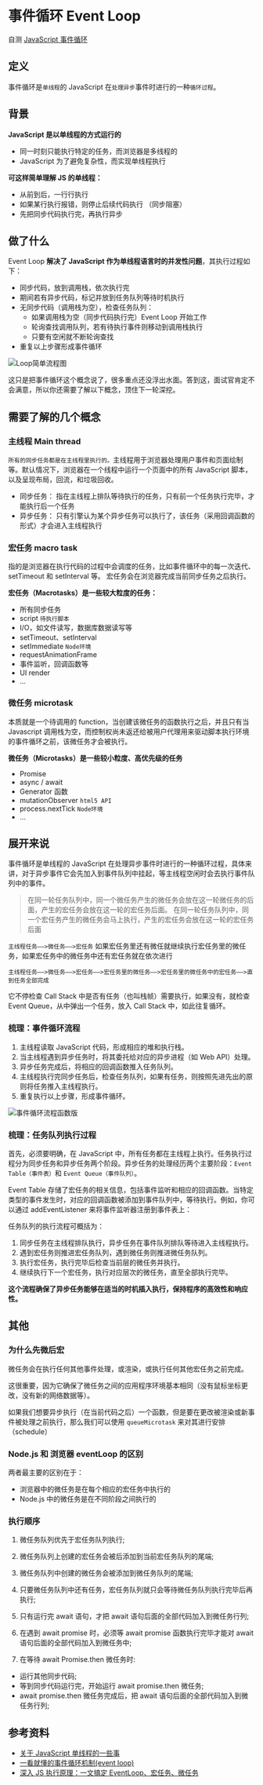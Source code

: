 # 事件循环 Event Loop

自测 [JavaScript 事件循环](../../%E9%9D%A2%E8%AF%95%E5%AE%98%E9%97%AE/12broswer/q_bw_2-eventloop.md)

## 定义

事件循环是`单线程`的 JavaScript 在`处理异步`事件时进行的一种`循环过程`。

## 背景

**JavaScript 是以单线程的方式运行的**

- 同一时刻只能执行特定的任务，而浏览器是多线程的
- JavaScript 为了避免复杂性，而实现单线程执行

**可这样简单理解 JS 的单线程：**

- 从前到后，一行行执行
- 如果某行执行报错，则停止后续代码执行 （同步阻塞）
- 先把同步代码执行完，再执行异步

## 做了什么

Event Loop **解决了 JavaScript 作为单线程语言时的并发性问题**，其执行过程如下：

- 同步代码，放到调用栈，依次执行完
- 期间若有异步代码，标记并放到任务队列等待时机执行
- 无同步代码（调用栈为空），检查任务队列：
  - 如果调用栈为空（同步代码执行完）Event Loop 开始工作
  - 轮询查找调用队列，若有待执行事件则移动到调用栈执行
  - 只要有空闲就不断轮询查找
- 重复以上步骤形成事件循环

<Image src="/02js/eventloop.jpg" alt="Loop简单流程图" :inline="false"/>

这只是把事件循环这个概念说了，很多重点还没浮出水面。答到这，面试官肯定不会满意，所以你还需要了解以下概念，顶住下一轮深挖。

## 需要了解的几个概念

### 主线程 Main thread

`所有的同步任务都是在主线程里执行的。`主线程用于浏览器处理用户事件和页面绘制等。默认情况下，浏览器在一个线程中运行一个页面中的所有 JavaScript 脚本，以及呈现布局，回流，和垃圾回收。

- 同步任务： 指在主线程上排队等待执行的任务，只有前一个任务执行完毕，才能执行后一个任务
- 异步任务： 只有引擎认为某个异步任务可以执行了，该任务（采用回调函数的形式）才会进入主线程执行

### 宏任务 macro task

指的是浏览器在执行代码的过程中会调度的任务，比如事件循环中的每一次迭代、setTimeout 和 setInterval 等。 宏任务会在浏览器完成当前同步任务之后执行。

**宏任务（Macrotasks）是一些较大粒度的任务：**

- 所有同步任务
- script `待执行脚本`
- I/O，如文件读写，数据库数据读写等
- setTimeout、setInterval
- setImmediate `Node环境`
- requestAnimationFrame
- 事件监听，回调函数等
- UI render
- ...

### 微任务 microtask

本质就是一个待调用的 function，当创建该微任务的函数执行之后，并且只有当 Javascript 调用栈为空，而控制权尚未返还给被用户代理用来驱动脚本执行环境的事件循环之前，该微任务才会被执行。

**微任务（Microtasks）是一些较小粒度、高优先级的任务**

- Promise
- async / await
- Generator 函数
- mutationObserver `html5 API`
- process.nextTick `Node环境`
- ...

## 展开来说

事件循环是单线程的 JavaScript 在处理异步事件时进行的一种循环过程，具体来讲，对于异步事件它会先加入到事件队列中挂起，等主线程空闲时会去执行事件队列中的事件。

> 在同一轮任务队列中，同一个微任务产生的微任务会放在这一轮微任务的后面，产生的宏任务会放在这一轮的宏任务后面。
> 在同一轮任务队列中，同一个宏任务产生的微任务会马上执行，产生的宏任务会放在这一轮的宏任务后面

`主线程任务——>微任务——>宏任务` 如果宏任务里还有微任就继续执行宏任务里的微任务，如果宏任务中的微任务中还有宏任务就在依次进行

`主线程任务——>微任务——>宏任务——>宏任务里的微任务——>宏任务里的微任务中的宏任务——>直到任务全部完成`

它不停检查 Call Stack 中是否有任务（也叫栈帧）需要执行，如果没有，就检查 Event Queue，从中弹出一个任务，放入 Call Stack 中，如此往复循环。

### 梳理：事件循环流程

1. 主线程读取 JavaScript 代码，形成相应的堆和执行栈。
2. 当主线程遇到异步任务时，将其委托给对应的异步进程（如 Web API）处理。
3. 异步任务完成后，将相应的回调函数推入任务队列。
4. 主线程执行完同步任务后，检查任务队列，如果有任务，则按照先进先出的原则将任务推入主线程执行。
5. 重复执行以上步骤，形成事件循环。

<Image src="/02js/eventloop2.jpg" alt="事件循环流程函数版" :inline="false"/>

### 梳理：任务队列执行过程

首先，必须要明确，在 JavaScript 中，所有任务都在主线程上执行。任务执行过程分为同步任务和异步任务两个阶段。异步任务的处理经历两个主要阶段：`Event Table（事件表）`和 `Event Queue（事件队列）`。

Event Table 存储了宏任务的相关信息，包括事件监听和相应的回调函数。当特定类型的事件发生时，对应的回调函数被添加到事件队列中，等待执行。例如，你可以通过 addEventListener 来将事件监听器注册到事件表上：

任务队列的执行流程可概括为：

1. 同步任务在主线程排队执行，异步任务在事件队列排队等待进入主线程执行。
2. 遇到宏任务则推进宏任务队列，遇到微任务则推进微任务队列。
3. 执行宏任务，执行完毕后检查当前层的微任务并执行。
4. 继续执行下一个宏任务，执行对应层次的微任务，直至全部执行完毕。

**这个流程确保了异步任务能够在适当的时机插入执行，保持程序的高效性和响应性。**

## 其他

### 为什么先微后宏

微任务会在执行任何其他事件处理，或渲染，或执行任何其他宏任务之前完成。

这很重要，因为它确保了微任务之间的应用程序环境基本相同（没有鼠标坐标更改，没有新的网络数据等）。

如果我们想要异步执行（在当前代码之后）一个函数，但是要在更改被渲染或新事件被处理之前执行，那么我们可以使用 `queueMicrotask` 来对其进行安排（schedule）

### Node.js 和 浏览器 eventLoop 的区别

两者最主要的区别在于：

- 浏览器中的微任务是在每个相应的宏任务中执行的
- Node.js 中的微任务是在不同阶段之间执行的

### 执行顺序

1. 微任务队列优先于宏任务队列执行;

2. 微任务队列上创建的宏任务会被后添加到当前宏任务队列的尾端;

3. 微任务队列中创建的微任务会被添加到微任务队列的尾端;

4. 只要微任务队列中还有任务，宏任务队列就只会等待微任务队列执行完毕后再执行;

5. 只有运行完 await 语句，才把 await 语句后面的全部代码加入到微任务行列;

6. 在遇到 await promise 时，必须等 await promise 函数执行完毕才能对 await 语句后面的全部代码加入到微任务中;

7. 在等待 await Promise.then 微任务时:

- 运行其他同步代码;
- 等到同步代码运行完，开始运行 await promise.then 微任务;
- await promise.then 微任务完成后，把 await 语句后面的全部代码加入到微任务行列;

## 参考资料

- [关于 JavaScript 单线程的一些事](https://github.com/JChehe/blog/blob/master/posts/%E5%85%B3%E4%BA%8EJavaScript%E5%8D%95%E7%BA%BF%E7%A8%8B%E7%9A%84%E4%B8%80%E4%BA%9B%E4%BA%8B.md)
- [一看就懂的事件循环机制(event loop)](https://juejin.cn/post/7002037475874963493)
- [深入 JS 执行原理：一文搞定 EventLoop、宏任务、微任务](https://mp.weixin.qq.com/s/W0yDX9Nme3nbBOrzLRwPbQ)
